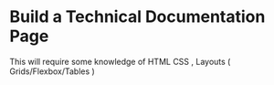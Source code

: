 # Build a Technical Documentation Page

This will require some knowledge of HTML CSS , Layouts ( Grids/Flexbox/Tables )